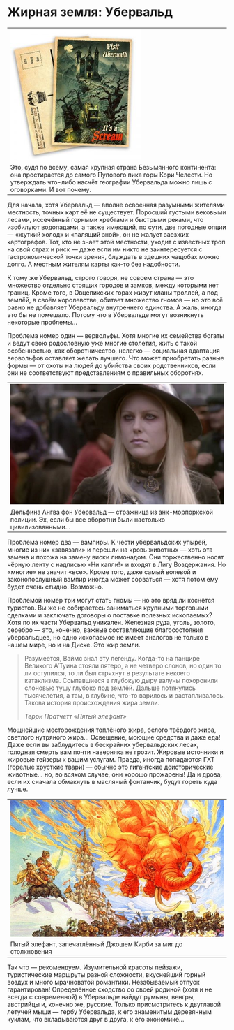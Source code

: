 # Жирная земля: Убервальд

|   |
|---|
|![](./images/kartochki-ubervald-300x300.jpg)|
|Это, судя по всему, самая крупная страна Безымянного континента: она простирается до самого Пупового пика горы Кори Челести. Но утверждать что-либо насчёт географии Убервальда можно лишь с оговорками. И вот почему.|

Для начала, хотя Убервальд — вполне освоенная разумными жителями местность, 
точных карт её не существует. Поросший густыми вековыми лесами, иссечённый 
горными хребтами и быстрыми реками, что изобилуют водопадами, а также имеющий, 
по сути, две погодные опции — «жуткий холод» и «палящий зной», он не жалует 
заезжих картографов. Тот, кто не знает этой местности, уходит с известных троп 
на свой страх и риск — даже если им никто не заинтересуется с гастрономической 
точки зрения, блуждать в здешних чащобах можно долго. А местным жителям карты 
как-то без надобности.

К тому же Убервальд, строго говоря, не совсем страна — это множество отдельно 
стоящих городов и замков, между которыми нет границ. Кроме того, в Овцепикских 
горах живут кланы троллей, а под землёй, в своём королевстве, обитает 
множество гномов — но это всё равно не добавляет Убервальду внутреннего 
единства. А жаль, иногда это бы не помешало. Потому что в Убервальде могут 
возникнуть некоторые проблемы…

Проблема номер один — вервольфы. Хотя многие их семейства богаты и ведут свою 
родословную уже многие столетия, жить с такой особенностью, как 
оборотничество, нелегко — социальная адаптация вервольфов оставляет желать 
лучшего. Что может приобретать разные формы — от охоты на людей до убийства 
своих родственников, если они не соответствуют представлениям о правильных 
оборотнях.

|   |
|---|
|![](./images/Angwa.jpg)|
|Дельфина Ангва фон Убервальд — стражница из анк-морпоркской полиции. Эх, если бы все оборотни были настолько цивилизованными…|

Проблема номер два — вампиры. К чести убервальдских упырей, многие из них 
«завязали» и перешли на кровь животных — хоть эта замена и похожа на замену 
виски лимонадом. Они торжественно носят чёрную ленту с надписью «Ни капли!» и 
входят в Лигу Воздержания. Но «многие» не значит «все». Кроме того, даже самый 
волевой и законопослушный вампир иногда может сорваться — хотя потом ему будет 
очень стыдно. Возможно.

Проблемой номер три могут стать гномы — но это вряд ли коснётся туристов. Вы 
же не собираетесь заниматься крупными торговыми сделками и заключать договоры 
о поставке полезных ископаемых? Хотя по их части Убервальд уникален. Железная 
руда, уголь, золото, серебро — это, конечно, важные составляющие 
благосостояния убервальдцев, но одно ископаемое не имеет аналогов не только в 
нашем мире, но и на Диске. Это жир земли.

> Разумеется, Ваймс знал эту легенду. Когда-то на панцире Великого А’Туина 
> стояли пятеро, а не четверо слонов, но один то ли оступился, то ли был 
> стряхнут в результате некоего катаклизма. Ссыпавшиеся в глубокую дыру валуны 
> похоронили слоновью тушу глубоко под землёй. Дальше потянулись тысячелетия, 
> а там, в глубине, что-то варилось и растапливалось. Такова история 
> происхождения жира земли.
>
> *Терри Пратчетт «Пятый элефант»*

Мощнейшие месторождения топлёного жира, белого твёрдого жира, светлого 
нутряного жира… Освещение, моющие средства и даже еда! Даже если вы 
заблудитесь в бескрайних убервальдских лесах, голодная смерть вам почти 
наверняка не грозит. Жировые источники и жировые гейзеры к вашим услугам. 
Правда, иногда попадаются ГХТ (горелые хрусткие твари) — обычно это гигантские 
доисторические животные… но, во всяком случае, они хорошо прожарены! Да и 
дрова, если их сначала обмакнуть в масляный фонтанчик, будут гореть куда 
лучше.

|   |
|---|
|![](./images/terry-pratchetts-fifth-elefant.jpg)|
|Пятый элефант, запечатлённый Джошем Кирби за миг до столкновения|

Так что — рекомендуем. Изумительной красоты пейзажи, туристические маршруты 
разной сложности, вкуснейший горный воздух и много мрачноватой романтики. 
Незабываемый отпуск гарантирован! Определённое сходство со своей родиной (хотя 
и не всегда с современной) в Убервальде найдут румыны, венгры, австрийцы и, 
конечно же, русские. Только присмотритесь к двуглавой летучей мыши — гербу 
Убервальда, к его знаменитым деревянным куклам, что вкладываются друг в друга, 
к его экономике…
